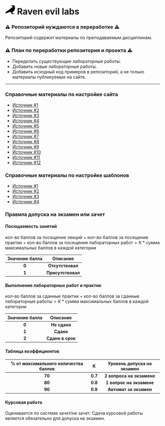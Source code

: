 # <img src="/images/raven-logo-32.png"></img> Raven evil labs

### :warning: Репозиторий нуждаются в переработке :warning: 
Репозиторий содержит материалы по преподаваемым дисциплинам.

### :warning: План по переработки репозитория и проекта :warning:
* Переделать существующие лабораторные работы.
* Добавить новые лабораторные работы.
* Добавить исходный код примеров в репозиторий, а не только материалы публикуемые на сайте.

---

### Справочные материалы по настройке сайта
* [Источник #1](https://github.com/pages-themes/cayman)
* [Источник #2](https://github.com/mmistakes/minimal-mistakes)
* [Источник #3](https://mademistakes.com/mastering-jekyll/site-url-baseurl)
* [Источник #4](https://nicolas-van.github.io/easy-markdown-to-github-pages)
* [Источник #5](https://dev.to/erdeepbag/create-direct-download-link-from-github-files-35n7)
* [Источник #6](https://stackoverflow.com/questions/18062553/how-can-i-add-a-downloadable-file-to-my-github-io-page)
* [Источник #7](https://stackoverflow.com/questions/27386169/change-site-url-to-localhost-during-jekyll-local-development)
* [Источник #8](https://medium.com/crypticcrazeforcs/a-step-by-step-guide-to-building-your-own-website-using-jekyll-i-201ecf2b3547)
* [Источник #9](https://stackoverflow.com/questions/34347818/using-mathjax-on-a-github-page)
* [Источник #10](https://stackoverflow.com/questions/26275645/how-to-support-latex-in-github-pages)
* [Источник #11](https://stackoverflow.com/questions/18155203/jekyll-accessing-page-variables-from-css)
* [Источник #12](https://stackoverflow.com/questions/42524517/using-liquid-tempting-in-css-on-jekyll-to-adjust-background-color-of-divs-on-a-p/42528645#42528645)

### Справочные материалы по настройке шаблонов
* [Источник #1](https://learn.microsoft.com/ru-ru/dotnet/core/tools/custom-templates)
* [Источник #2](https://www.mytechramblings.com/posts/create-dotnet-templates-for-visual-studio-part-1/)
* [Источник #3](https://www.mytechramblings.com/posts/create-dotnet-templates-for-visual-studio-part-2/)
* [Источник #4](http://json.schemastore.org/template)

### Правила допуска на экзамен или зачет

#### Посещаемость занятий

$\text{кол-во баллов за посещение лекций}+\text{кол-во баллов за посещение практик}+\text{кол-во баллов за посещение лабораторных работ}=K*\text{сумма максимальных баллов в каждой категории}$

| **Значение балла** | **Описание** |
|:-:|:-:|
| **0** | **Отсутствовал** |
| **1** | **Присутствовал** |

#### Выполнение лабораторных работ и практик

$\text{кол-во баллов за сданные практик}+\text{кол-во баллов за сданные лабораторные работы}=K*\text{сумма максимальных баллов в каждой категории}$

| **Значение балла** | **Описание** |
|:-:|:-:|
| **0** | **Не сдано** |
| **1** | **Сдано** |
| **2** | **Сдано в срок** |

#### Таблица коэффициентов

| **% от максимального количества баллов** | **K** | **Уровень допуска на экзамен** |
|:-:|:-:|:-:|
| **70** | **0.7** | **2 вопроса на экзамене** |
| **80** | **0.8** | **1 вопрос на экзамене** |
| **90** | **0.9** | **Автомат за экзамен** |

#### Курсовая работа
Оценивается по системе зачет/не зачет. Сдача курсовой работы является обязательно для допуска на экзамен.
